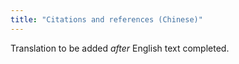 ```yaml
---
title: "Citations and references (Chinese)"
---
```

Translation to be added _after_ English text completed.
